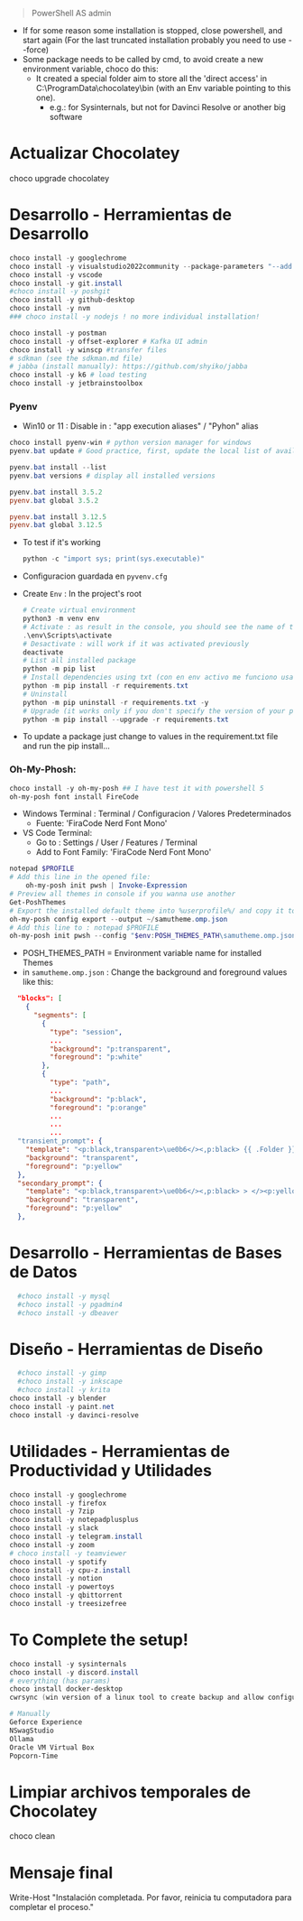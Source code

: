 > PowerShell AS admin
- If for some reason some installation is stopped, close powershell, and start again (For the last truncated installation probably you need to use --force)
- Some package needs to be called by cmd, to avoid create a new environment variable, choco do this:
  - It created a special folder aim to store all the 'direct access' in C:\ProgramData\chocolatey\bin (with an Env variable pointing to this one). 
    - e.g.: for Sysinternals, but not for Davinci Resolve or another big software
 
# Actualizar Chocolatey
choco upgrade chocolatey

# Desarrollo - Herramientas de Desarrollo
```ps1
choco install -y googlechrome
choco install -y visualstudio2022community --package-parameters "--add Microsoft.VisualStudio.Workload.CoreEditor --add Microsoft.VisualStudio.Workload.NetWeb --includeRecommended"
choco install -y vscode
choco install -y git.install
#choco install -y poshgit
choco install -y github-desktop
choco install -y nvm
### choco install -y nodejs ! no more individual installation!

choco install -y postman
choco install -y offset-explorer # Kafka UI admin
choco install -y winscp #transfer files
# sdkman (see the sdkman.md file)
# jabba (install manually): https://github.com/shyiko/jabba
choco install -y k6 # load testing
choco install -y jetbrainstoolbox
```
### Pyenv
- Win10 or 11 : Disable in : "app execution aliases" / "Pyhon" alias
```ps1
choco install pyenv-win # python version manager for windows
pyenv.bat update # Good practice, first, update the local list of available versions

pyenv.bat install --list
pyenv.bat versions # display all installed versions

pyenv.bat install 3.5.2
pyenv.bat global 3.5.2

pyenv.bat install 3.12.5
pyenv.bat global 3.12.5
```

- To test if it's working
  ```ps1
  python -c "import sys; print(sys.executable)"
  ```
- Configuracion guardada en `pyvenv.cfg`


- Create `Env` : In the project's root 
  ```ps1
  # Create virtual environment
  python3 -m venv env
  # Activate : as result in the console, you should see the name of the env at the beginning
  .\env\Scripts\activate
  # Desactivate : will work if it was activated previously
  deactivate
  # List all installed package
  python -m pip list
  # Install dependencies using txt (con en env activo me funciono usando 'python', no 'python3')
  python -m pip install -r requirements.txt
  # Uninstall
  python -m pip uninstall -r requirements.txt -y
  # Upgrade (it works only if you don't specify the version of your package)
  python -m pip install --upgrade -r requirements.txt
  ```
- To update a package just change to values in the requirement.txt file and run the pip install...


### Oh-My-Phosh:
```ps1
choco install -y oh-my-posh ## I have test it with powershell 5
oh-my-posh font install FireCode
```
- Windows Terminal : Terminal / Configuracion / Valores Predeterminados
  - Fuente: 'FiraCode Nerd Font Mono'
- VS Code Terminal:
  - Go to : Settings / User / Features / Terminal
  - Add to Font Family: 'FiraCode Nerd Font Mono'

```ps1
notepad $PROFILE
# Add this line in the opened file:
    oh-my-posh init pwsh | Invoke-Expression
# Preview all themes in console if you wanna use another
Get-PoshThemes
# Export the installed default theme into %userprofile%/ and copy it to %POSH_THEMES_PATH%
oh-my-posh config export --output ~/samutheme.omp.json
# Add this line to : notepad $PROFILE
oh-my-posh init pwsh --config "$env:POSH_THEMES_PATH\samutheme.omp.json" | Invoke-Expression
```

- POSH_THEMES_PATH = Environment variable name for installed Themes
- in `samutheme.omp.json` : Change the background and foreground values like this:
```json
  "blocks": [
    {
      "segments": [
        {
          "type": "session",
          ...
          "background": "p:transparent",
          "foreground": "p:white"
        },
        {
          "type": "path",
          ...
          "background": "p:black",
          "foreground": "p:orange"
          ...
          ...
          ...
  "transient_prompt": {
    "template": "<p:black,transparent>\ue0b6</><,p:black> {{ .Folder }} </><p:yellow,transparent>\ue0b0</> ",
    "background": "transparent",
    "foreground": "p:yellow"
  },
  "secondary_prompt": {
    "template": "<p:black,transparent>\ue0b6</><,p:black> > </><p:yellow,transparent>\ue0b0</> ",
    "background": "transparent",
    "foreground": "p:yellow"
  },
```
# Desarrollo - Herramientas de Bases de Datos
```ps1
  #choco install -y mysql
  #choco install -y pgadmin4
  #choco install -y dbeaver
```
# Diseño - Herramientas de Diseño
```ps1
  #choco install -y gimp
  #choco install -y inkscape
  #choco install -y krita
choco install -y blender
choco install -y paint.net
choco install -y davinci-resolve
```

# Utilidades - Herramientas de Productividad y Utilidades
```ps1
choco install -y googlechrome
choco install -y firefox
choco install -y 7zip
choco install -y notepadplusplus
choco install -y slack
choco install -y telegram.install
choco install -y zoom
# choco install -y teamviewer
choco install -y spotify
choco install -y cpu-z.install
choco install -y notion
choco install -y powertoys
choco install -y qbittorrent
choco install -y treesizefree

```
# To Complete the setup!
```ps1
choco install -y sysinternals
choco install -y discord.install
# everything (has params)
choco install docker-desktop
cwrsync (win version of a linux tool to create backup and allow configure gitignore riles)
```

```ps1
# Manually
Geforce Experience
NSwagStudio
Ollama
Oracle VM Virtual Box
Popcorn-Time
```

# Limpiar archivos temporales de Chocolatey
choco clean

# Mensaje final
Write-Host "Instalación completada. Por favor, reinicia tu computadora para completar el proceso."
